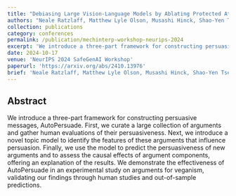 ```yaml
---
title: "Debiasing Large Vision-Language Models by Ablating Protected Attribute Representations"
authors: "Neale Ratzlaff, Matthew Lyle Olson, Musashi Hinck, Shao-Yen Tseng, Vasudev Lal, and Phillip Howard"
collection: publications
category: conferences
permalink: /publication/mechinterp-workshop-neurips-2024
excerpt: 'We introduce a three-part framework for constructing persuasive messages.'
date: 2024-10-17
venue: 'NeurIPS 2024 SafeGenAI Workshop'
paperurl: 'https://arxiv.org/abs/2410.13976'
brief: 'Neale Ratzlaff, Matthew Lyle Olson, Musashi Hinck, Shao-Yen Tseng, Vasudev Lal, Phillip Howard. <em>NeurIPS 2024 SafeGenAI Workshop.</em>'
---
```



## Abstract

We introduce a three-part framework for constructing persuasive messages, AutoPersuade. First, we curate a large collection of arguments and gather human evaluations of their persuasiveness. Next, we introduce a novel topic model to identify the features of these arguments that influence persuasion. Finally, we use the model to predict the persuasiveness of new arguments and to assess the causal effects of argument components, offering an explanation of the results. We demonstrate the effectiveness of AutoPersuade in an experimental study on arguments for veganism, validating our findings through human studies and out-of-sample predictions.